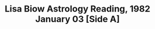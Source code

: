 ---
layout: manifest
title: Lisa Biow Astrology Reading, 1982 January 03 [Side A]
manifest_name: lisa-biow-ast-reading-new-haven-1982-january-03-side-a-

---